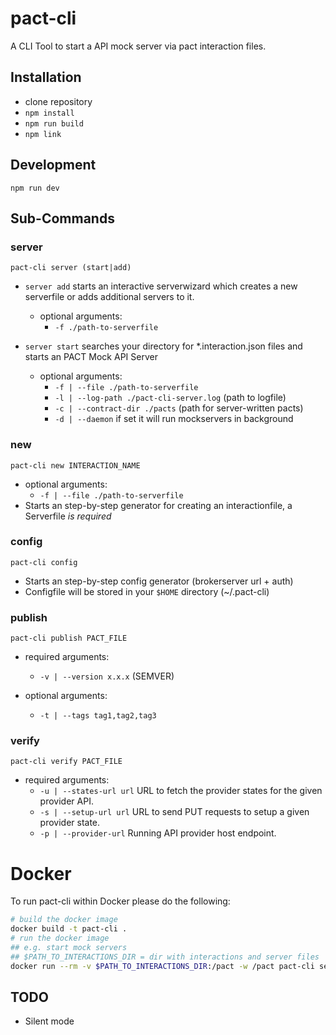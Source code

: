 # pact-cli

A CLI Tool to start a API mock server via pact interaction files.  

## Installation
- clone repository
- `npm install`
- `npm run build`
- `npm link`

## Development
`npm run dev`

## Sub-Commands

### server
```pact-cli server (start|add)```

- `server add` starts an interactive serverwizard which creates a new serverfile or adds additional servers to it.
  - optional arguments:
    - `-f ./path-to-serverfile`

- `server start` searches your directory for *.interaction.json files and starts an PACT Mock API Server
  - optional arguments:
    - `-f | --file ./path-to-serverfile`
    - `-l | --log-path ./pact-cli-server.log` (path to logfile)
    - `-c | --contract-dir ./pacts` (path for server-written pacts)
    - `-d | --daemon` if set it will run mockservers in background

### new
```pact-cli new INTERACTION_NAME ```
 - optional arguments:
    - `-f | --file ./path-to-serverfile`
 - Starts an step-by-step generator for creating an interactionfile, a Serverfile *is required*

### config
```pact-cli config```
- Starts an step-by-step config generator (brokerserver url + auth)
- Configfile will be stored in your `$HOME` directory (~/.pact-cli)

### publish
```pact-cli publish PACT_FILE```
  - required arguments:
    - `-v | --version x.x.x` (SEMVER)

  - optional arguments:
    - `-t | --tags tag1,tag2,tag3`

### verify
```pact-cli verify PACT_FILE```
  - required arguments:
    - `-u | --states-url url` URL to fetch the provider states for the given provider API.
    - `-s | --setup-url url` URL to send PUT requests to setup a given provider state.
    - `-p | --provider-url` Running API provider host endpoint.

# Docker

To run pact-cli within Docker please do the following:

```bash
# build the docker image
docker build -t pact-cli .
# run the docker image
## e.g. start mock servers
## $PATH_TO_INTERACTIONS_DIR = dir with interactions and server files
docker run --rm -v $PATH_TO_INTERACTIONS_DIR:/pact -w /pact pact-cli server start
```

## TODO
 - Silent mode
